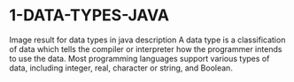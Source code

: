 # 1-DATA-TYPES-JAVA
Image result for data types in java description A data type is a classification of data which tells the compiler or interpreter how the programmer intends to use the data. Most programming languages support various types of data, including integer, real, character or string, and Boolean.
